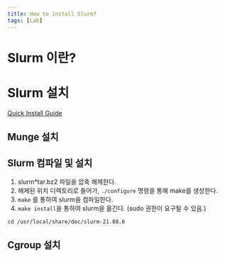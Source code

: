 ```yaml
---
title: How to install Slurm?
tags: [Lab]
---
```


# Slurm 이란?

# Slurm 설치

[Quick Install Guide](https://slurm.schedmd.com/quickstart_admin.html)

## Munge 설치

## Slurm 컴파일 및 설치

1. slurm*tar.bz2 파일을 압축 해제한다.
2. 해제된 위치 디렉토리로 들어가, `./configure` 명령을 통해 make를 생성한다.
3. `make` 를 통하여 slurm을 컴파일한다.
4. `make install`을 통하여 slurm을 옮긴다. (sudo 권한이 요구될 수 있음.)

`cd /usr/local/share/doc/slurm-21.08.6` 

## Cgroup 설치